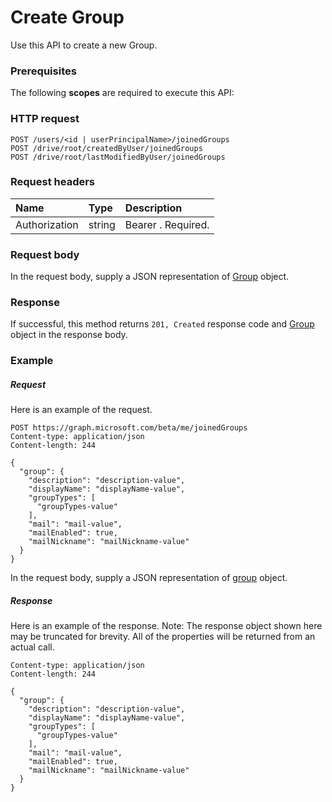 # Create Group

Use this API to create a new Group.
### Prerequisites
The following **scopes** are required to execute this API: 
### HTTP request
<!-- { "blockType": "ignored" } -->
```http
POST /users/<id | userPrincipalName>/joinedGroups
POST /drive/root/createdByUser/joinedGroups
POST /drive/root/lastModifiedByUser/joinedGroups

```
### Request headers
| Name       | Type | Description|
|:---------------|:--------|:----------|
| Authorization  | string  | Bearer <token>. Required. |

### Request body
In the request body, supply a JSON representation of [Group](../resources/group.md) object.


### Response
If successful, this method returns `201, Created` response code and [Group](../resources/group.md) object in the response body.

### Example
##### Request
Here is an example of the request.
<!-- {
  "blockType": "request",
  "name": "create_group_from_user"
}-->
```http
POST https://graph.microsoft.com/beta/me/joinedGroups
Content-type: application/json
Content-length: 244

{
  "group": {
    "description": "description-value",
    "displayName": "displayName-value",
    "groupTypes": [
      "groupTypes-value"
    ],
    "mail": "mail-value",
    "mailEnabled": true,
    "mailNickname": "mailNickname-value"
  }
}
```
In the request body, supply a JSON representation of [group](../resources/group.md) object.
##### Response
Here is an example of the response. Note: The response object shown here may be truncated for brevity. All of the properties will be returned from an actual call.
<!-- {
  "blockType": "response",
  "truncated": true,
  "@odata.type": "microsoft.graph.group"
} -->
```http
Content-type: application/json
Content-length: 244

{
  "group": {
    "description": "description-value",
    "displayName": "displayName-value",
    "groupTypes": [
      "groupTypes-value"
    ],
    "mail": "mail-value",
    "mailEnabled": true,
    "mailNickname": "mailNickname-value"
  }
}
```

<!-- uuid: 8fcb5dbc-d5aa-4681-8e31-b001d5168d79
2015-10-25 14:57:30 UTC -->
<!-- {
  "type": "#page.annotation",
  "description": "Create Group",
  "keywords": "",
  "section": "documentation",
  "tocPath": ""
}-->